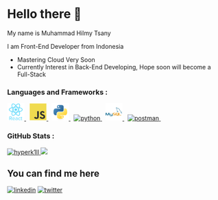 
# Hello there 👋

My name is Muhammad Hilmy Tsany

I am Front-End Developer from Indonesia

- Mastering Cloud Very Soon
- Currently Interest in Back-End Developing, Hope soon will become a Full-Stack



<h3 align="left">Languages and Frameworks :</h3>
<p align="left"> 
  <a href="https://reactjs.org/" target="_blank" rel="noreferrer"> <img src="https://raw.githubusercontent.com/devicons/devicon/master/icons/react/react-original-wordmark.svg" alt="react" width="40" height="40"/> </a> &nbsp;
  <a href="https://developer.mozilla.org/en-US/docs/Web/JavaScript" target="_blank" rel="noreferrer"> <img src="https://raw.githubusercontent.com/devicons/devicon/master/icons/javascript/javascript-original.svg" alt="javascript" width="40" height="40"/> </a> &nbsp;
  <a href="https://www.python.org" target="_blank" rel="noreferrer"> <img src="https://raw.githubusercontent.com/devicons/devicon/master/icons/python/python-original.svg" alt="python" width="40" height="40"/> </a> &nbsp;
  <a href="https://laravel.com" target="_blank" rel="noreferrer"> <img src="https://upload.wikimedia.org/wikipedia/commons/9/9a/Laravel.svg" alt="python" width="40" height="40"/> </a> &nbsp;
  <a href="https://www.mysql.com/" target="_blank" rel="noreferrer"> <img src="https://raw.githubusercontent.com/devicons/devicon/master/icons/mysql/mysql-original-wordmark.svg" alt="mysql" width="40" height="40"/> </a> &nbsp;
  <a href="https://postman.com" target="_blank" rel="noreferrer"> <img src="https://www.vectorlogo.zone/logos/getpostman/getpostman-icon.svg" alt="postman" width="40" height="40"/> </a> &nbsp;
   </p>

<h3 align="left">GitHub Stats :</h3>


<p align="left">
<a href="https://github.com/hyperk1ll">
  <img height="180em" src="https://github-readme-stats.vercel.app/api?username=hyperk1ll&theme=radical&show_icons=true&locale=en" alt="hyperk1ll" />
  <a href="https://git.io/streak-stats"><img height="180em" src="https://streak-stats.demolab.com?user=hyperk1ll&theme=radical"/></a>
</a>
</p>

## You can find me here
[![linkedin](https://img.shields.io/badge/linkedin-0A66C2?style=for-the-badge&logo=linkedin&logoColor=black)](https://www.linkedin.com/in/hilmy-tsany-6b7761200/)
[![twitter](https://img.shields.io/badge/twitter-1DA1F2?style=for-the-badge&logo=twitter&logoColor=black)](https://twitter.com/tsany_hilmy)
